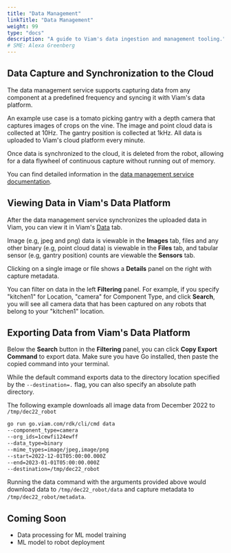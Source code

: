 ```yaml
---
title: "Data Management"
linkTitle: "Data Management"
weight: 99
type: "docs"
description: "A guide to Viam's data ingestion and management tooling."
# SME: Alexa Greenberg
---
```


## Data Capture and Synchronization to the Cloud

The data management service supports capturing data from any component at a predefined frequency and syncing it with Viam's data platform.

An example use case is a tomato picking gantry with a depth camera that captures images of crops on the vine.
The image and point cloud data is collected at 10Hz.
The gantry position is collected at 1kHz.
All data is uploaded to Viam's cloud platform every minute.

Once data is synchronized to the cloud, it is deleted from the robot, allowing for a data flywheel of continuous capture without running out of memory.

You can find detailed information in the [data management service documentation](../../services/data-management/).

## Viewing Data in Viam's Data Platform

After the data management service synchronizes the uploaded data in Viam, you can view it in Viam's [Data](https://app.viam.com/data/view) tab.

Image (e.g, jpeg and png) data is viewable in the **Images** tab, files and any other binary (e.g, point cloud data) is viewable in the **Files** tab, and tabular sensor (e.g, gantry position) counts are viewable the **Sensors** tab.

Clicking on a single image or file shows a **Details** panel on the right with capture metadata.

You can filter on data in the left **Filtering** panel.
For example, if you specify "kitchen1" for Location, "camera" for Component Type, and click **Search**, you will see all camera data that has been captured on any robots that belong to your "kitchen1" location.

## Exporting Data from Viam's Data Platform

Below the **Search** button in the **Filtering** panel, you can click **Copy Export Command** to export data.
Make sure you have Go installed, then paste the copied command into your terminal.

While the default command exports data to the directory location specified by the `--destination=.` flag, you can also specify an absolute path directory.

The following example downloads all image data from December 2022 to `/tmp/dec22_robot`

```bash
go run go.viam.com/rdk/cli/cmd data
--component_type=camera
--org_ids=1cewfi124ewff
--data_type=binary
--mime_types=image/jpeg,image/png
--start=2022-12-01T05:00:00.000Z
--end=2023-01-01T05:00:00.000Z
--destination=/tmp/dec22_robot
```

Running the data command with the arguments provided above would download data to `/tmp/dec22_robot/data` and capture metadata to `/tmp/dec22_robot/metadata`.

## Coming Soon

- Data processing for ML model training
- ML model to robot deployment
